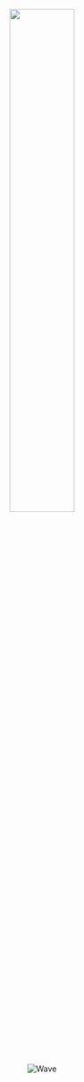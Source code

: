 <p align="center">
  <img width="48%" src="https://github-readme-stats.vercel.app/api?username=emilecvl&show_icons=true&theme=radical&hide_border=true&show_icons=true" />
</p>

<p align="center"><img src="https://raw.githubusercontent.com/bornmay/bornmay/Update/svg/Bottom.svg" alt="Wave"></p>
